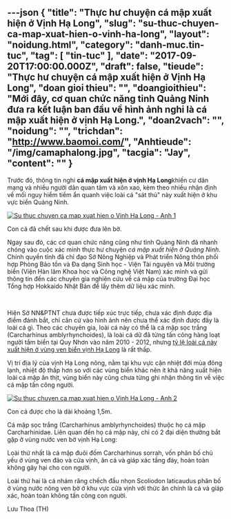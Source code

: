 ---json
{
    "title": "Thực hư chuyện cá mập xuất hiện ở Vịnh Hạ Long",
    "slug": "su-thuc-chuyen-ca-map-xuat-hien-o-vinh-ha-long",
    "layout": "noidung.html",
    "category": "danh-muc.tin-tuc",
    "tag": [
        "tin-tuc"
    ],
    "date": "2017-09-20T17:00:00.000Z",
    "draft": false,
    "tieude": "Thực hư chuyện cá mập xuất hiện ở Vịnh Hạ Long",
    "doan gioi thieu": "",
    "doangioithieu": "Mới đây, cơ quan chức năng tỉnh Quảng Ninh đưa ra kết luận ban đầu về hình ảnh nghi là cá mập xuất hiện ở vịnh Hạ Long.",
    "doan2vach": "",
    "noidung": "",
    "trichdan": "http://www.baomoi.com/",
    "Anhtieude": "/img/camaphalong.jpg",
    "tacgia": "Jay",
    "__content__": ""
}
---
<p><span style="font-size:14px">Trước đ&oacute;, th&ocirc;ng tin nghi&nbsp;<strong>c&aacute; mập xuất hiện ở vịnh Hạ Long</strong>khiến cư d&acirc;n mạng v&agrave; nhiều người d&acirc;n quan t&acirc;m v&agrave; x&ocirc;n xao, k&egrave;m theo nhiều nhận định về mối nguy hiểm tiềm ẩn quanh việc lo&agrave;i c&aacute; &quot;s&aacute;t thủ&quot; n&agrave;y xuất hiện ở khu vực biển Quảng Ninh.</span></p>

<p><span style="font-size:14px"><a href="http://baomoi-photo-3.zadn.vn/17/09/20/139/23329232/1_125915.jpg"><img alt="Su thuc chuyen ca map xuat hien o Vinh Ha Long - Anh 1" src="http://baomoi-photo-3.zadn.vn/w460x/17/09/20/139/23329232/1_125915.jpg" title="Sự thực chuyện cá mập xuất hiện ở Vịnh Hạ Long - Ảnh 1" /></a></span></p>

<p><span style="font-size:14px">Con c&aacute; đ&atilde; chết sau khi được đưa l&ecirc;n bờ.</span></p>

<p><span style="font-size:14px">Ngay sau đ&oacute;, c&aacute;c cơ quan chức năng cũng như tỉnh Quảng Ninh đ&atilde; nhanh ch&oacute;ng v&agrave;o cuộc x&aacute;c minh thực hư chuyện&nbsp;<em>c&aacute; mập xuất hiện ở Quảng Ninh</em>. Ch&iacute;nh quyền tỉnh đ&atilde; chỉ đạo Sở N&ocirc;ng Nghiệp v&agrave; Ph&aacute;t triển N&ocirc;ng th&ocirc;n phối hợp Ph&ograve;ng Bảo tồn v&agrave; Đa dạng Sinh học - Viện T&agrave;i nguy&ecirc;n v&agrave; M&ocirc;i trường biển (Viện H&agrave;n l&acirc;m Khoa học v&agrave; C&ocirc;ng nghệ Việt Nam) x&aacute;c minh v&agrave; gửi th&ocirc;ng tin đến c&aacute;c chuy&ecirc;n gia nghi&ecirc;n cứu về c&aacute; mập của trường Đại học Tổng hợp Hokkaido Nhật Bản để lấy th&ecirc;m dữ liệu x&aacute;c minh.</span></p>

<p>&nbsp;</p>

<p>Hiện Sở NN&amp;PTNT chưa được tiếp x&uacute;c trực tiếp, chưa x&aacute;c định được địa điểm đ&aacute;nh bắt, chỉ căn cứ v&agrave;o h&igrave;nh ảnh n&ecirc;n chưa thể x&aacute;c định được đ&acirc;y l&agrave; lo&agrave;i c&aacute; g&igrave;. Theo c&aacute;c chuy&ecirc;n gia, lo&agrave;i c&aacute; n&agrave;y c&oacute; thể l&agrave; c&aacute; mập sọc trắng (Carcharhinus amblyrhynchoides), l&agrave; lo&agrave;i c&aacute; dữ đ&atilde; từng tấn c&ocirc;ng h&agrave;ng loạt người tắm biển tại Quy Nhơn v&agrave;o năm 2010 - 2012, nhưng&nbsp;<ins>tỷ lệ lo&agrave;i c&aacute; n&agrave;y xuất hiện ở v&ugrave;ng ven biển vịnh Hạ Long</ins>&nbsp;l&agrave; rất thấp.</p>

<p>Vị tr&iacute; địa l&yacute; của vịnh Hạ Long n&ocirc;ng, nằm tại khu vực cận nhiệt đới m&ugrave;a đ&ocirc;ng lạnh, nhiệt độ thấp hơn so với c&aacute;c v&ugrave;ng biển kh&aacute;c n&ecirc;n &iacute;t khả năng xuất hiện lo&agrave;i c&aacute; mập ăn thịt, v&ugrave;ng biển n&agrave;y cũng chưa từng ghi nhận th&ocirc;ng tin về việc c&aacute; mập tấn c&ocirc;ng người.</p>

<p><a href="http://baomoi-photo-3.zadn.vn/17/09/20/139/23329232/2_49673.jpg"><img alt="Su thuc chuyen ca map xuat hien o Vinh Ha Long - Anh 2" src="http://baomoi-photo-3.zadn.vn/w460x/17/09/20/139/23329232/2_49673.jpg" title="Sự thực chuyện cá mập xuất hiện ở Vịnh Hạ Long - Ảnh 2" /></a></p>

<p>Con c&aacute; được cho l&agrave; d&agrave;i khoảng 1,5m.</p>

<p>C&aacute; mập sọc trắng (Carcharhinus amblyrhynchoides) thuộc họ c&aacute; mập Carcharhinidae. Li&ecirc;n quan đến họ c&aacute; mập n&agrave;y, chỉ c&oacute; 2 đại diện thường bắt gặp ở v&ugrave;ng nước ven bờ vịnh Hạ Long:</p>

<p>Lo&agrave;i thứ nhất l&agrave; c&aacute; mập đu&ocirc;i đốm Carcharhinus sorrah, vốn ph&acirc;n bố chủ yếu ở v&ugrave;ng ven đảo v&agrave; cửa vịnh, ăn c&aacute; v&agrave; gi&aacute;p x&aacute;c tầng đ&aacute;y, ho&agrave;n to&agrave;n kh&ocirc;ng g&acirc;y hại cho con người.</p>

<p>Lo&agrave;i thứ hai l&agrave; c&aacute; nh&aacute;m răng chếch đầu nhọn Scoliodon laticaudus ph&acirc;n bố ở v&ugrave;ng nước n&ocirc;ng ven bờ ở khu vực cửa vịnh với thức ăn ch&iacute;nh l&agrave; c&aacute; v&agrave; gi&aacute;p x&aacute;c, ho&agrave;n to&agrave;n kh&ocirc;ng tấn c&ocirc;ng con người.</p>

<p>Lưu Thoa (TH)</p>

<p>&nbsp;</p>
